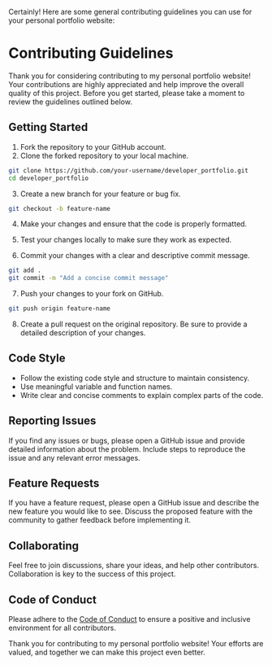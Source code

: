Certainly! Here are some general contributing guidelines you can use for your personal portfolio website:

# Contributing Guidelines

Thank you for considering contributing to my personal portfolio website! Your contributions are highly appreciated and help improve the overall quality of this project. Before you get started, please take a moment to review the guidelines outlined below.

## Getting Started

1. Fork the repository to your GitHub account.
2. Clone the forked repository to your local machine.

```bash
git clone https://github.com/your-username/developer_portfolio.git
cd developer_portfolio
```

3. Create a new branch for your feature or bug fix.

```bash
git checkout -b feature-name
```

4. Make your changes and ensure that the code is properly formatted.

5. Test your changes locally to make sure they work as expected.

6. Commit your changes with a clear and descriptive commit message.

```bash
git add .
git commit -m "Add a concise commit message"
```

7. Push your changes to your fork on GitHub.

```bash
git push origin feature-name
```

8. Create a pull request on the original repository. Be sure to provide a detailed description of your changes.

## Code Style

- Follow the existing code style and structure to maintain consistency.
- Use meaningful variable and function names.
- Write clear and concise comments to explain complex parts of the code.

## Reporting Issues

If you find any issues or bugs, please open a GitHub issue and provide detailed information about the problem. Include steps to reproduce the issue and any relevant error messages.

## Feature Requests

If you have a feature request, please open a GitHub issue and describe the new feature you would like to see. Discuss the proposed feature with the community to gather feedback before implementing it.

## Collaborating

Feel free to join discussions, share your ideas, and help other contributors. Collaboration is key to the success of this project.

## Code of Conduct

Please adhere to the [Code of Conduct](CODE_OF_CONDUCT.md) to ensure a positive and inclusive environment for all contributors.

Thank you for contributing to my personal portfolio website! Your efforts are valued, and together we can make this project even better.
